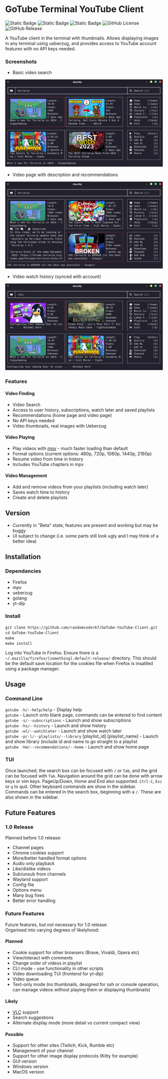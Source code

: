 # GoTube Terminal YouTube Client

![Static Badge](https://img.shields.io/badge/Linux-grey?logo=linux)
![Static Badge](https://img.shields.io/badge/Golang-007D9C)
![Static Badge](https://img.shields.io/badge/Usage-Terminal_YouTube_Client-blue)
![GitHub License](https://img.shields.io/github/license/randomcoder67/GoTube-YouTube-Client)
![GitHub Release](https://img.shields.io/github/v/tag/randomcoder67/GoTube-YouTube-Client)

A YouTube client in the terminal with thumbnails. Allows displaying images in any terminal using ueberzug, and provides access to YouTube account features with no API keys needed.

### Screenshots

* Basic video search

![Video Search](.screenshots/search.png)

* Video page with description and recommendations

![Video Page](.screenshots/videoPage.png)

* Video watch history (synced with account)

![Watch History](.screenshots/history.png)

### Features

#### Video Finding

* Video Search
* Access to user history, subscriptions, watch later and saved playlists
* Recommendations (home page and video page)
* No API keys needed
* Video thumbnails, real images with Ueberzug

#### Video Playing

* Play videos with [mpv](https://github.com/mpv-player/mpv) - much faster loading than default
* Format options (current options: 480p, 720p, 1080p, 1440p, 2160p)
* Resume video from time in history
* Includes YouTube chapters in mpv

#### Video Management

* Add and remove videos from your playlists (including watch later)
* Saves watch time to history
* Create and delete playlists

## Version

* Currently in "Beta" state, features are present and working but may be buggy
* UI subject to change (i.e. some parts still look ugly and I may think of a better idea)

## Installation

### Dependancies

* Firefox
* mpv
* ueberzug
* golang
* yt-dlp

### Install

`git clone https://github.com/randomcoder67/GoTube-YouTube-Client.git`  
`cd GoTube-YouTube-Client`  
`make`  
`make install`  

Log into YouTube in Firefox. Ensure there is a `~/.mozilla/firefox/[something].default-release/` directory. This should be the default save location for the cookies file when Firefox is insatlled using a package manager.

## Usage

### Command Line

`gotube -h/--help/help` - Display help  
`gotube` - Launch onto blank page, commands can be entered to find content  
`gotube -s/--subscriptions` - Launch and show subscriptions  
`gotube -hs/--history` - Launch and show history  
`gotube -wl/--watchlater` - Launch and show watch later  
`gotube -p/-l/--playlists/--library` [playlist_id] [playlist_name] - Launch and show library (include id and name to go straight to a playlist  
`gotube -hm/--recommendations/--home` - Launch and show home page  

### TUI

Once launched, the search box can be focused with `/` or `Tab`, and the grid can be focused with `Tab`. Navigation around the grid can be done with arrow keys or vim keys. PageUp/Down, Home and End also supported. `Ctrl-C`, `Esc` or `q` to quit. Other keyboard commands are show in the sidebar.  
Commands can be entered in the search box, beginning with a `/`. These are also shown in the sidebar.

## Future Features

### 1.0 Release

Planned before 1.0 release:

* Channel pages
* Chrome cookies support
* More/better handled format options
* Audio only playback
* Like/dislike videos
* Sub/unsub from channels
* Wayland support
* Config file
* Options menu
* Many bug fixes
* Better error handling

### Future Features

Future features, but not necessary for 1.0 release.  
Organised into varying degrees of likelyhood:

#### Planned

* Cookie support for other browsers (Brave, Vivaldi, Opera etc)
* View/interact with comments
* Change order of videos in playlist
* CLI mode - use functionality in other scripts
* Video downloading TUI (frontend for yt-dlp)
* Video queue
* Text-only mode (no thumbnails, designed for ssh or console operation, can manage videos without playing them or displaying thumbnails)

#### Likely

* [VLC](https://www.videolan.org/) support
* Search suggestions
* Alternate display mode (more detail vs current compact view)

#### Possible

* Support for other sites (Twitch, Kick, Rumble etc)
* Management of your channel
* Support for other image display protocols (Kitty for example)
* GUI version
* Windows version
* MacOS version
